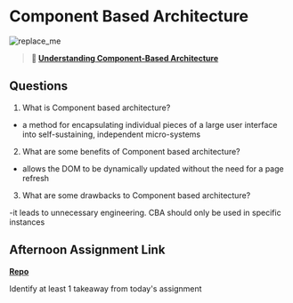 # Component Based Architecture

![replace_me](https://codeworks.blob.core.windows.net/public/assets/img/illustrations/placeholder.svg)

> **📖 [Understanding Component-Based Architecture](https://codeworksacademy.com/fs-student-guide/resources/wk6/01-Component-Based-Architecture)**

## Questions

1. What is Component based architecture?

- a method for encapsulating individual pieces of a large user interface into self-sustaining, independent micro-systems

2. What are some benefits of Component based architecture?

- allows the DOM to be dynamically updated without the need for a page refresh

3. What are some drawbacks to Component based architecture?

-it leads to unnecessary engineering. CBA should only be used in specific instances

## Afternoon Assignment Link

**[Repo](https://github.com/ZachCoop/VuePlayground)**

Identify at least 1 takeaway from today's assignment
